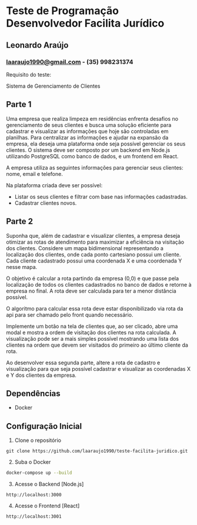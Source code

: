# Teste de Programação Desenvolvedor Facilita Jurídico
## Leonardo Araújo 
### laaraujo1990@gmail.com - (35) 998231374

Requisito do teste:

Sistema de Gerenciamento de Clientes

## Parte 1

Uma empresa que realiza limpeza em residências enfrenta desafios no gerenciamento de seus clientes e busca uma solução eficiente para cadastrar e visualizar as informações que hoje são controladas em planilhas. Para centralizar as informações e ajudar na expansão da empresa, ela deseja uma plataforma onde seja possível gerenciar os seus clientes. O sistema deve ser composto por um backend em Node.js utilizando PostgreSQL como banco de dados, e um frontend em React.

A empresa utiliza as seguintes informações para gerenciar seus clientes: nome, email e telefone.

Na plataforma criada deve ser possível:
- Listar os seus clientes e filtrar com base nas informações cadastradas.
- Cadastrar clientes novos.

## Parte 2

Suponha que, além de cadastrar e visualizar clientes, a empresa deseja otimizar as rotas de atendimento para maximizar a eficiência na visitação dos clientes. Considere um mapa bidimensional representando a localização dos clientes, onde cada ponto cartesiano possui um cliente. Cada cliente cadastrado possui uma coordenada X e uma coordenada Y nesse mapa.

O objetivo é calcular a rota partindo da empresa (0,0) e que passe pela localização de todos os clientes cadastrados no banco de dados e retorne à empresa no final. A rota deve ser calculada para ter a menor distância possível.

O algoritmo para calcular essa rota deve estar disponibilizado via rota da api para ser chamado pelo front quando necessário.

Implemente um botão na tela de clientes que, ao ser clicado, abre uma modal e mostra a ordem de visitação dos clientes na rota calculada. A visualização pode ser a mais simples possível mostrando uma lista dos clientes na ordem que devem ser visitados do primeiro ao último cliente da rota.

Ao desenvolver essa segunda parte, altere a rota de cadastro e visualização para que seja possível cadastrar e visualizar as coordenadas X e Y dos clientes da empresa.


## Dependências

- Docker 

## Configuração Inicial

1) Clone o repositório

```
git clone https://github.com/laaraujo1990/teste-facilita-juridico.git
```

2. Suba o Docker
```bash
docker-compose up --build
```

3. Acesse o Backend [Node.js]
```
http://localhost:3000
```

4. Acesse o Frontend [React]
```
http://localhost:3001
```
